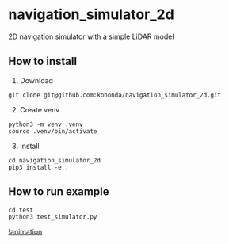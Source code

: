 # navigation_simulator_2d
2D navigation simulator with a simple LiDAR model


## How to install

1. Download

```
git clone git@github.com:kohonda/navigation_simulator_2d.git
```

2. Create venv

```
python3 -m venv .venv
source .venv/bin/activate
```

3. Install

```
cd navigation_simulator_2d
pip3 install -e .
```


## How to run example

```
cd test
python3 test_simulator.py
```

[!animation](fig/animation.gif)